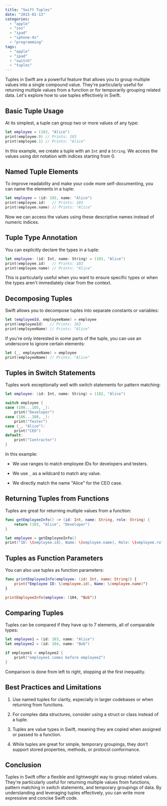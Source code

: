 ```yaml
---
title: "Swift Tuples"
date: "2015-01-13"
categories: 
  - "apple"
  - "ios"
  - "ipad"
  - "iphone-4s"
  - "programming"
tags: 
  - "apple"
  - "ipad"
  - "switch"
  - "tuples"
---
```


Tuples in Swift are a powerful feature that allows you to group multiple values into a single compound value. They're particularly useful for returning multiple values from a function or for temporarily grouping related data. Let's explore how to use tuples effectively in Swift.

## Basic Tuple Usage

At its simplest, a tuple can group two or more values of any type:

```swift
let employee = (103, "Alice")
print(employee.0) // Prints: 103
print(employee.1) // Prints: "Alice"
```

In this example, we create a tuple with an `Int` and a `String`. We access the values using dot notation with indices starting from 0.

## Named Tuple Elements

To improve readability and make your code more self-documenting, you can name the elements in a tuple:

```swift
let employee = (id: 103, name: "Alice")
print(employee.id)   // Prints: 103
print(employee.name) // Prints: "Alice"
```

Now we can access the values using these descriptive names instead of numeric indices.

## Tuple Type Annotation

You can explicitly declare the types in a tuple:

```swift
let employee: (id: Int, name: String) = (103, "Alice")
print(employee.id)   // Prints: 103
print(employee.name) // Prints: "Alice"
```

This is particularly useful when you want to ensure specific types or when the types aren't immediately clear from the context.

## Decomposing Tuples

Swift allows you to decompose tuples into separate constants or variables:

```swift
let (employeeId, employeeName) = employee
print(employeeId)   // Prints: 103
print(employeeName) // Prints: "Alice"
```

If you're only interested in some parts of the tuple, you can use an underscore to ignore certain elements:

```swift
let (_, employeeName) = employee
print(employeeName) // Prints: "Alice"
```

## Tuples in Switch Statements

Tuples work exceptionally well with switch statements for pattern matching:

```swift
let employee: (id: Int, name: String) = (102, "Alice")

switch employee {
case (100...105, _):
    print("Developer")
case (106...108, _):
    print("Tester")
case (_, "Alice"):
    print("CEO")
default:
    print("Contractor")
}
```

In this example:

- We use ranges to match employee IDs for developers and testers.

- We use `_` as a wildcard to match any value.

- We directly match the name "Alice" for the CEO case.

## Returning Tuples from Functions

Tuples are great for returning multiple values from a function:

```swift
func getEmployeeInfo() -> (id: Int, name: String, role: String) {
    return (103, "Alice", "Developer")
}

let employee = getEmployeeInfo()
print("ID: \(employee.id), Name: \(employee.name), Role: \(employee.role)")
```

## Tuples as Function Parameters

You can also use tuples as function parameters:

```swift
func printEmployeeInfo(employee: (id: Int, name: String)) {
    print("Employee ID: \(employee.id), Name: \(employee.name)")
}

printEmployeeInfo(employee: (104, "Bob"))
```

## Comparing Tuples

Tuples can be compared if they have up to 7 elements, all of comparable types:

```swift
let employee1 = (id: 103, name: "Alice")
let employee2 = (id: 104, name: "Bob")

if employee1 < employee2 {
    print("employee1 comes before employee2")
}
```

Comparison is done from left to right, stopping at the first inequality.

## Best Practices and Limitations

1. Use named tuples for clarity, especially in larger codebases or when returning from functions.

3. For complex data structures, consider using a struct or class instead of a tuple.

5. Tuples are value types in Swift, meaning they are copied when assigned or passed to a function.

7. While tuples are great for simple, temporary groupings, they don't support stored properties, methods, or protocol conformance.

## Conclusion

Tuples in Swift offer a flexible and lightweight way to group related values. They're particularly useful for returning multiple values from functions, pattern matching in switch statements, and temporary groupings of data. By understanding and leveraging tuples effectively, you can write more expressive and concise Swift code.
